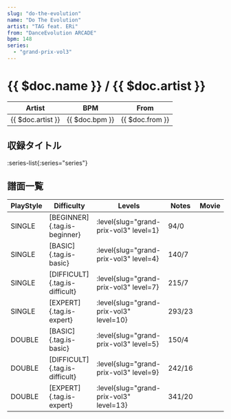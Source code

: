```yaml
---
slug: "do-the-evolution"
name: "Do The Evolution"
artist: "TAG feat. ERi"
from: "DanceEvolution ARCADE"
bpm: 148
series:
  - "grand-prix-vol3"
---
```


# {{ $doc.name }} / {{ $doc.artist }}

|Artist|BPM|From|
|------|---|----|
|{{ $doc.artist }}|{{ $doc.bpm }}|{{ $doc.from }}|

## 収録タイトル

:series-list{:series="series"}

## 譜面一覧

|PlayStyle|Difficulty|Levels|Notes|Movie|
|---------|----------|------|-----|-----|
|SINGLE|[BEGINNER]{.tag.is-beginner}|<div class="field is-grouped is-grouped-multiline"> :level{slug="grand-prix-vol3" level=1}</div>|94/0||
|SINGLE|[BASIC]{.tag.is-basic}|<div class="field is-grouped is-grouped-multiline"> :level{slug="grand-prix-vol3" level=4}</div>|140/7||
|SINGLE|[DIFFICULT]{.tag.is-difficult}|<div class="field is-grouped is-grouped-multiline"> :level{slug="grand-prix-vol3" level=7}</div>|215/7||
|SINGLE|[EXPERT]{.tag.is-expert}|<div class="field is-grouped is-grouped-multiline"> :level{slug="grand-prix-vol3" level=10}</div>|293/23||
|DOUBLE|[BASIC]{.tag.is-basic}|<div class="field is-grouped is-grouped-multiline"> :level{slug="grand-prix-vol3" level=5}</div>|150/4||
|DOUBLE|[DIFFICULT]{.tag.is-difficult}|<div class="field is-grouped is-grouped-multiline"> :level{slug="grand-prix-vol3" level=9}</div>|242/16||
|DOUBLE|[EXPERT]{.tag.is-expert}|<div class="field is-grouped is-grouped-multiline"> :level{slug="grand-prix-vol3" level=13}</div>|341/20||
